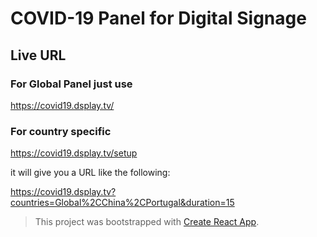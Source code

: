 # COVID-19 Panel for Digital Signage

## Live URL

### For Global Panel just use

https://covid19.dsplay.tv/

### For country specific

https://covid19.dsplay.tv/setup

it will give you a URL like the following:

https://covid19.dsplay.tv?countries=Global%2CChina%2CPortugal&duration=15


> This project was bootstrapped with [Create React App](https://github.com/facebook/create-react-app).

